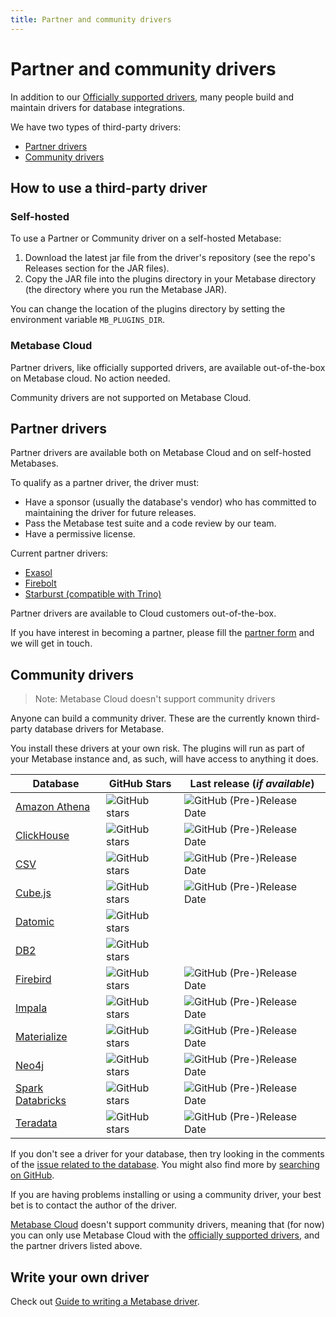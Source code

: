 ```yaml
---
title: Partner and community drivers
---
```


# Partner and community drivers

In addition to our [Officially supported drivers](./administration-guide/01-managing-databases.md#officially-supported-databases), many people build and maintain drivers for database integrations.

We have two types of third-party drivers:

- [Partner drivers](#partner-drivers)
- [Community drivers](#community-drivers)

## How to use a third-party driver

### Self-hosted

To use a Partner or Community driver on a self-hosted Metabase:

1. Download the latest jar file from the driver's repository (see the repo's Releases section for the JAR files).
2. Copy the JAR file into the plugins directory in your Metabase directory (the directory where you run the Metabase JAR).

You can change the location of the plugins directory by setting the environment variable `MB_PLUGINS_DIR`.

### Metabase Cloud

Partner drivers, like officially supported drivers, are available out-of-the-box on Metabase cloud. No action needed.

Community drivers are not supported on Metabase Cloud.

## Partner drivers

Partner drivers are available both on Metabase Cloud and on self-hosted Metabases.

To qualify as a partner driver, the driver must:

- Have a sponsor (usually the database's vendor) who has committed to maintaining the driver for future releases.
- Pass the Metabase test suite and a code review by our team.
- Have a permissive license.

Current partner drivers:

- [Exasol](https://github.com/exasol/metabase-driver)
- [Firebolt](https://github.com/firebolt-db/metabase-firebolt-driver)
- [Starburst (compatible with Trino)](https://github.com/starburstdata/metabase-driver)

Partner drivers are available to Cloud customers out-of-the-box.

If you have interest in becoming a partner, please fill the [partner form](https://www.metabase.com/partners/join/) and we will get in touch.

## Community drivers

> Note: Metabase Cloud doesn't support community drivers

Anyone can build a community driver. These are the currently known third-party database drivers for Metabase.

You install these drivers at your own risk. The plugins will run as part of your Metabase instance and, as such, will have access to anything it does.

| Database                                                                                | GitHub Stars                                                                                          | Last release (_if available_)                                                                                                 |
| --------------------------------------------------------------------------------------- | ----------------------------------------------------------------------------------------------------- | ----------------------------------------------------------------------------------------------------------------------------- |
| [Amazon Athena](https://github.com/dacort/metabase-athena-driver)                       | ![GitHub stars](https://img.shields.io/github/stars/dacort/metabase-athena-driver)                    | ![GitHub (Pre-)Release Date](https://img.shields.io/github/release-date-pre/dacort/metabase-athena-driver)                    |
| [ClickHouse](https://github.com/enqueue/metabase-clickhouse-driver)                     | ![GitHub stars](https://img.shields.io/github/stars/enqueue/metabase-clickhouse-driver)               | ![GitHub (Pre-)Release Date](https://img.shields.io/github/release-date-pre/enqueue/metabase-clickhouse-driver)               |
| [CSV](https://github.com/Markenson/csv-metabase-driver)                                 | ![GitHub stars](https://img.shields.io/github/stars/Markenson/csv-metabase-driver)                    | ![GitHub (Pre-)Release Date](https://img.shields.io/github/release-date-pre/Markenson/csv-metabase-driver)                    |
| [Cube.js](https://github.com/lili-data/metabase-cubejs-driver)                          | ![GitHub stars](https://img.shields.io/github/stars/lili-data/metabase-cubejs-driver)                 | ![GitHub (Pre-)Release Date](https://img.shields.io/github/release-date-pre/lili-data/metabase-cubejs-driver)                 |
| [Datomic](https://github.com/lambdaisland/metabase-datomic)                             | ![GitHub stars](https://img.shields.io/github/stars/lambdaisland/metabase-datomic)                    |                                                                                                                               |
| [DB2](https://github.com/dludwig-jrt/metabase-db2-driver)                               | ![GitHub stars](https://img.shields.io/github/stars/dludwig-jrt/metabase-db2-driver)                  |                                                                                                                               |
| [Firebird](https://github.com/evosec/metabase-firebird-driver)                          | ![GitHub stars](https://img.shields.io/github/stars/evosec/metabase-firebird-driver)                  | ![GitHub (Pre-)Release Date](https://img.shields.io/github/release-date-pre/evosec/metabase-firebird-driver)                  |
| [Impala](https://github.com/brenoae/metabase-impala-driver)                             | ![GitHub stars](https://img.shields.io/github/stars/brenoae/metabase-impala-driver)                   | ![GitHub (Pre-)Release Date](https://img.shields.io/github/release-date-pre/brenoae/metabase-impala-driver)                   |
| [Materialize](https://github.com/MaterializeInc/metabase-materialize-driver)            | ![GitHub stars](https://img.shields.io/github/stars/MaterializeInc/metabase-materialize-driver)       | ![GitHub (Pre-)Release Date](https://img.shields.io/github/release-date-pre/MaterializeInc/metabase-materialize-driver)       |
| [Neo4j](https://github.com/bbenzikry/metabase-neo4j-driver)                             | ![GitHub stars](https://img.shields.io/github/stars/bbenzikry/metabase-neo4j-driver)                  | ![GitHub (Pre-)Release Date](https://img.shields.io/github/release-date-pre/bbenzikry/metabase-neo4j-driver)                  |
| [Spark Databricks](https://github.com/fhsgoncalves/metabase-sparksql-databricks-driver) | ![GitHub stars](https://img.shields.io/github/stars/fhsgoncalves/metabase-sparksql-databricks-driver) | ![GitHub (Pre-)Release Date](https://img.shields.io/github/release-date-pre/fhsgoncalves/metabase-sparksql-databricks-driver) |
| [Teradata](https://github.com/swisscom-bigdata/metabase-teradata-driver)                | ![GitHub stars](https://img.shields.io/github/stars/swisscom-bigdata/metabase-teradata-driver)        | ![GitHub (Pre-)Release Date](https://img.shields.io/github/release-date-pre/swisscom-bigdata/metabase-teradata-driver)        |

If you don't see a driver for your database, then try looking in the comments of the [issue related to the database](https://github.com/metabase/metabase/labels/Database%2F). You might also find more by [searching on GitHub](https://github.com/search?q=metabase+driver).

If you are having problems installing or using a community driver, your best bet is to contact the author of the driver.

[Metabase Cloud](https://www.metabase.com/start/) doesn't support community drivers, meaning that (for now) you can only use Metabase Cloud with the [officially supported drivers](./administration-guide/01-managing-databases.md#officially-supported-databases), and the partner drivers listed above.

## Write your own driver

Check out [Guide to writing a Metabase driver](./developers-guide/drivers/start.md).
